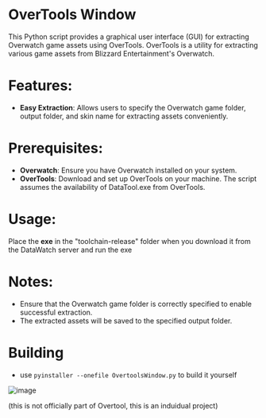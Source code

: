 # OverTools Window
This Python script provides a graphical user interface (GUI) for extracting Overwatch game assets
using OverTools. OverTools is a utility for extracting various game assets from Blizzard
Entertainment's Overwatch.

# Features:
- **Easy Extraction**: Allows users to specify the Overwatch game folder, output folder, and skin name for extracting assets conveniently.

# Prerequisites:
- **Overwatch**: Ensure you have Overwatch installed on your system.
- **OverTools**: Download and set up OverTools on your machine. The script assumes the availability of DataTool.exe from OverTools.

# Usage:
Place the **exe** in the "toolchain-release" folder when you download it from the DataWatch server and run the exe

# Notes:
- Ensure that the Overwatch game folder is correctly specified to enable successful extraction.
- The extracted assets will be saved to the specified output folder.

# Building
- use ```pyinstaller --onefile OvertoolsWindow.py``` to build it yourself

![image](https://github.com/YouMakeMeSoWet/OverTools-Window/assets/105253882/f6afdfcf-6e2b-47e2-b1c3-08f2afabf621)

(this is not officially part of Overtool, this is an induidual project)
